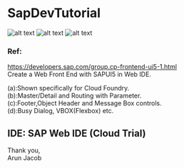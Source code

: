 # SapDevTutorial
![alt text](https://img.shields.io/badge/SAP-UI5-blue "SAPUI5")
![alt text](https://img.shields.io/badge/Web-IDE-yellow "Web IDE")
![alt text](https://img.shields.io/badge/Dev.-Tutorial-yellowgreen "Dev. Tutorial")

### Ref:
https://developers.sap.com/group.cp-frontend-ui5-1.html</br>
Create a Web Front End with SAPUI5 in Web IDE.</br>

(a):Shown specifically for Cloud Foundry.</br>
(b):Master/Detail and Routing with Parameter.</br>
(c):Footer,Object Header and Message Box controls.</br>
(d):Busy Dialog, VBOX(Flexbox) etc.</br>


## IDE: SAP Web IDE (Cloud Trial)


Thank you,</br>
Arun Jacob
